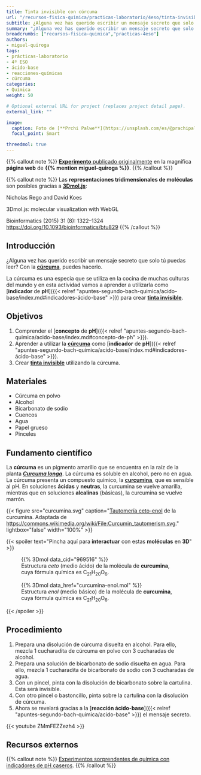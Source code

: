 ```yaml
---
title: Tinta invisible con cúrcuma
url: "/recursos-fisica-quimica/practicas-laboratorio/4eso/tinta-invisible-con-curcuma"
subtitle: ¿Alguna vez has querido escribir un mensaje secreto que solo tú puedas leer? Con la cúrcuma, puedes hacerlo
summary: "¿Alguna vez has querido escribir un mensaje secreto que solo tú puedas leer? Con la cúrcuma, puedes hacerlo."
breadcrumbs: ["recursos-fisica-quimica","practicas-4eso"]
authors:
- miguel-quiroga
tags:
- prácticas-laboratorio
- 4º ESO
- ácido-base
- reacciones-químicas
- cúrcuma
categories:
- Química
weight: 50

# Optional external URL for project (replaces project detail page).
external_link: ""

image:
  caption: Foto de [**Prchi Palwe**](https://unsplash.com/es/@prachipalwe?utm_content=creditCopyText&utm_medium=referral&utm_source=unsplash) en [Unsplash](https://unsplash.com/es/fotos/vaso-transparente-con-liquido-marron-YUIMwavk7AQ?utm_content=creditCopyText&utm_medium=referral&utm_source=unsplash)
  focal_point: Smart

threedmol: true
---
```


{{% callout note %}}
[**Experimento** publicado originalmente](https://miguelquiroga.es/laboratorio/tinta-invisible-con-curcuma) en la magnífica **página web** de **{{% mention miguel-quiroga %}}**.
{{% /callout %}}

{{% callout note %}}
Las **representaciones tridimensionales de moléculas** son posibles gracias a [**3Dmol.js**](https://3dmol.csb.pitt.edu):

Nicholas Rego and David Koes

3Dmol.js: molecular visualization with WebGL

Bioinformatics (2015) 31 (8): 1322–1324 https://doi.org/10.1093/bioinformatics/btu829
{{% /callout %}}

## Introducción

¿Alguna vez has querido escribir un mensaje secreto que solo tú puedas leer? Con la [**cúrcuma**](https://es.wikipedia.org/wiki/Curcuma_longa), puedes hacerlo.

La cúrcuma es una especia que se utiliza en la cocina de muchas culturas del mundo y en esta actividad vamos a aprender a utilizarla como [**indicador** de **pH**]({{< relref "apuntes-segundo-bach-quimica/acido-base/index.md#indicadores-ácido-base" >}}) para crear [**tinta invisible**](https://es.wikipedia.org/wiki/Tinta_invisible).

## Objetivos

1. Comprender el [**concepto** de **pH**]({{< relref "apuntes-segundo-bach-quimica/acido-base/index.md#concepto-de-ph" >}}).
2. Aprender a utilizar la [**cúrcuma**](https://es.wikipedia.org/wiki/Curcuma_longa) como [**indicador** de **pH**]({{< relref "apuntes-segundo-bach-quimica/acido-base/index.md#indicadores-ácido-base" >}}).
3. Crear [**tinta invisible**](https://es.wikipedia.org/wiki/Tinta_invisible) utilizando la cúrcuma.

## Materiales

- Cúrcuma en polvo
- Alcohol
- Bicarbonato de sodio
- Cuencos
- Agua
- Papel grueso
- Pinceles

## Fundamento científico

La **cúrcuma** es un pigmento amarillo que se encuentra en la raíz de la planta [***Curcuma longa***](https://es.wikipedia.org/wiki/Curcuma_longa). La cúrcuma es soluble en alcohol, pero no en agua.
La cúrcuma presenta un compuesto químico, la [**curcumina**](https://es.wikipedia.org/wiki/Curcumina), que es sensible al pH. En soluciones **ácidas** y **neutras**, la curcumina se vuelve amarilla, mientras que en soluciones **alcalinas** (básicas), la curcumina se vuelve marrón.

{{< figure src="curcumina.svg" caption="[Tautomería ceto-enol](https://es.wikipedia.org/wiki/Tautómero#La_tautomería_ceto-enol) de la curcumina. Adaptada de https://commons.wikimedia.org/wiki/File:Curcumin_tautomerism.svg." lightbox="false" width="100%" >}}

{{< spoiler text="Pincha aquí para **interactuar** con estas **moléculas** en **3D**" >}}
<figure>
{{% 3Dmol data_cid="969516" %}}
<figcaption>Estructura <em>ceto</em> (medio ácido) de la molécula de <strong>curcumina</strong>, cuya fórmula química es C<sub>21</sub>H<sub>20</sub>O<sub>6</sub>.</figcaption>
</figure>

<figure>
{{% 3Dmol data_href="curcumina-enol.mol" %}}
<figcaption>Estructura <em>enol</em> (medio básico) de la molécula de <strong>curcumina</strong>, cuya fórmula química es C<sub>21</sub>H<sub>20</sub>O<sub>6</sub>.</figcaption>
</figure>
{{< /spoiler >}}

## Procedimiento

1. Prepara una disolución de cúrcuma disuelta en alcohol. Para ello, mezcla 1 cucharadita de cúrcuma en polvo con 3 cucharadas de alcohol.
2. Prepara una solución de bicarbonato de sodio disuelta en agua. Para ello, mezcla 1 cucharadita de bicarbonato de sodio con 3 cucharadas de agua.
3. Con un pincel, pinta con la disolución de bicarbonato sobre la cartulina. Esta será invisible.
4. Con otro pincel o bastoncillo, pinta sobre la cartulina con la disolución de cúrcuma.
5. Ahora se revelará gracias a la [**reacción ácido-base**]({{< relref "apuntes-segundo-bach-quimica/acido-base" >}}) el mensaje secreto.

{{< youtube ZMmFEZZezh4 >}}

## Recursos externos

{{% callout note %}}
[Experimentos sorprendentes de química con indicadores de pH caseros](https://revistas.uca.es/index.php/eureka/article/view/3884).
{{% /callout %}}
